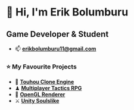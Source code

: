 <h1 align="left">👋 Hi, I'm Erik Bolumburu</h1>
<h2 align="left">Game Developer & Student</h2>

- 📫  **erikbolumburu11@gmail.com**
  
### ⭐ My Favourite Projects
  - 🏯 **[Touhou Clone Engine](https://github.com/erikbolumburu11/Touhou-Clone-Engine)**
  - ♟ **[Multiplayer Tactics RPG](https://github.com/erikbolumburu11/Multiplayer-TRPG)**
  - 🎥 **[OpenGL Renderer](https://github.com/erikbolumburu11/OpenGL-Engine)**
  - ⚔ **[Unity Soulslike](https://www.youtube.com/watch?v=rWX3fL7Q7eE)**
